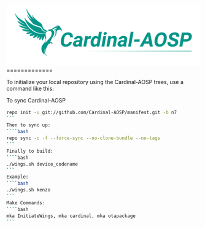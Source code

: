 <img src="https://raw.githubusercontent.com/Cardinal-AOSP/manifest/n7/crd.png">
=============

To initialize your local repository using the Cardinal-AOSP trees, use a command like this:

To sync Cardinal-AOSP
````bash
repo init -u git://github.com/Cardinal-AOSP/manifest.git -b n7
```
Then to sync up:
````bash
repo sync -c -f --force-sync --no-clone-bundle --no-tags
```
Finally to build:
````bash
./wings.sh device_codename
```
Example:
````bash
./wings.sh kenzo
```
Make Commands:
````bash
mka InitiateWings, mka cardinal, mka otapackage
```
